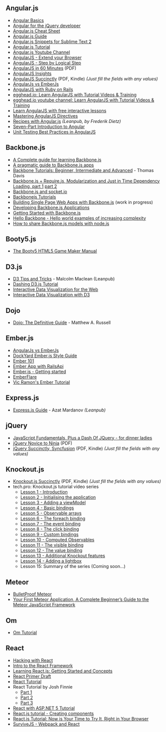 ## Angular.js

* [Angular Basics](http://www.angularjsbook.com)
* [Angular for the jQuery developer](http://www.ng-newsletter.com/posts/angular-for-the-jquery-developer.html)
* [Angular.js Cheat Sheet](http://www.cheatography.com/proloser/cheat-sheets/angularjs/)
* [Angular.js Guide](https://docs.angularjs.org/guide/)
* [Angular.js Snippets for Sublime Text 2](https://github.com/maxhoffmann/angular-snippets)
* [Angular.js Tutorial](https://docs.angularjs.org/tutorial)
* [Angular.js Youtube Channel](https://www.youtube.com/angularjs)
* [AngularJS - Extend your Browser](https://speakerdeck.com/petebd/devox-uk-2013-angularjs?slide=2)
* [AngularJS - Step by Logical Step](http://nicholasjohnson.com/angular-book/)
* [AngularJS in 60 Minutes](http://fastandfluid.com/publicdownloads/AngularJSIn60MinutesIsh_DanWahlin_May2013.pdf) (PDF)
* [AngularJS Insights](http://pascalprecht.github.io/slides/angularjs-insights/#/)
* [AngularJS Succinctly](https://www.syncfusion.com/resources/techportal/ebooks/angularjs) (PDF, Kindle) *(Just fill the fields with any values)*
* [AngularJs vs EmberJs](http://angularjs-emberjs-compare.bguiz.com)
* [AngularJS with Ruby on Rails](http://angular-rails.com)
* [egghead.io: Learn AngularJS with Tutorial Videos & Training](https://egghead.io)
* [egghead.io youtube channel: Learn AngularJS with Tutorial Videos & Training](https://www.youtube.com/user/johnlindquist)
* [Learn AngularJS with free interactive lessons](http://www.learn-angular.org)
* [Mastering AngularJS Directives](http://pascalprecht.github.io/slides/mastering-angularjs-directives/)
* [Recipes with Angular.js](https://leanpub.com/recipes-with-angular-js/read) *(Leanpub, by Frederik Dietz)*
* [Seven-Part Introduction to Angular](http://ngokevin.com/blog/angular-1/)
* [Unit Testing Best Practices in AngularJS](http://andyshora.com/unit-testing-best-practices-angularjs.html)


## Backbone.js

* [A Complete guide for learning Backbone.js](http://codebeerstartups.com/2012/12/a-complete-guide-for-learning-backbone-js/)
* [A pragmatic guide to Backbone.js apps](http://pragmatic-backbone.com)
* [Backbone Tutorials: Beginner, Intermediate and Advanced](https://leanpub.com/backbonetutorials) - Thomas Davis
* [Backbone.js + Require.js, Modularization and Just in Time Dependency Loading, part 1](http://developer.teradata.com/blog/jasonstrimpel/2011/12/part-1-backbone-js-require-js) [part 2](http://developer.teradata.com/blog/jasonstrimpel/2012/01/part-2-backbone-js-require-js-further-modularization-and-just-in-time-dep)
* [Backbone.js and socket.io](http://developer.teradata.com/blog/jasonstrimpel/2011/11/backbone-js-and-socket-io)
* [Backbonejs Tutorials](https://cdnjs.com/libraries/backbone.js/tutorials/)
* [Building Single Page Web Apps with Backbone.js](https://singlepagebook.supportbee.com) (work in progress)
* [Developing Backbone.js Applications](http://addyosmani.github.io/backbone-fundamentals/)
* [Getting Started with Backbone.js](http://net.tutsplus.com/tutorials/javascript-ajax/getting-started-with-backbone-js/)
* [Hello Backbone - Hello world examples of increasing complexity](http://arturadib.com/hello-backbonejs/)
* [How to share Backbone.js models with node.js](http://amirmalik.net/2010/11/27/how-to-share-backbonejs-models-with-nodejs)


## Booty5.js

* [The Booty5 HTML5 Game Maker Manual](http://booty5.com/booty5-free-html-game-maker-e-book-manual/)


## D3.js

* [D3 Tips and Tricks](https://leanpub.com/D3-Tips-and-Tricks) - Malcolm Maclean (Leanpub)
* [Dashing D3.js Tutorial](https://www.dashingd3js.com/table-of-contents)
* [Interactive Data Visualization for the Web](http://chimera.labs.oreilly.com/books/1230000000345/index.html)
* [Interactive Data Visualization with D3](http://alignedleft.com/tutorials/d3)


## Dojo

* [Dojo: The Definitive Guide](http://chimera.labs.oreilly.com/books/1234000001819/index.html) - Matthew A. Russell


## Ember.js

* [AngularJs vs EmberJs](http://angularjs-emberjs-compare.bguiz.com)
* [DockYard Ember.js Style Guide](https://github.com/dockyard/styleguides/blob/master/ember.md)
* [Ember 101](http://ember101.com)
* [Ember App with RailsApi](https://dockyard.com/blog/ember/2013/01/07/building-an-ember-app-with-rails-api-part-1)
* [Ember.js - Getting started](http://emberjs.com/guides/getting-started/)
* [EmberFlare](https://emberflare.com)
* [Vic Ramon's Ember Tutorial](http://ember.vicramon.com)


## Express.js

* [Express.js Guide](https://web.archive.org/web/20140621124403/https://leanpub.com/express/read) - Azat Mardanov *(Leanpub)*


## jQuery

* [JavaScript Fundamentals, Plus a Dash Of JQuery - for dinner ladies](http://nicholasjohnson.com/javascript-book/)
* [jQuery Novice to Ninja](http://mediatheque.cite-musique.fr/MediaComposite/Debug/Dossier-Orchestre/ressources/jQuery.Novice.to.Ninja.2nd.Edition.pdf) (PDF)
* [jQuery Succinctly, Syncfusion](https://www.syncfusion.com/resources/techportal/ebooks/jquery) (PDF, Kindle) *(Just fill the fields with any values)*


## Knockout.js

* [Knockout.js Succinctly](https://www.syncfusion.com/resources/techportal/ebooks/knockoutjs) (PDF, Kindle) *(Just fill the fields with any values)*
* tech.pro: Knockout.js tutorial video series
  * [Lesson  1 - Introduction](http://tech.pro/tutorial/1562/knockoutjs-lesson-1-introduction)
  * [Lesson  2 - Initialising the application](http://tech.pro/tutorial/1563/knockoutjs-lesson-2-initialising-the-application)
  * [Lesson  3 - Adding a viewModel](http://tech.pro/tutorial/1564/knockoutjs-lesson-3-adding-a-viewmodel)
  * [Lesson  4 - Basic bindings](http://tech.pro/tutorial/1565/knockoutjs-lesson-4-basic-bindings)
  * [Lesson  5 - Observable arrays](http://tech.pro/tutorial/1566/knockoutjs-lesson-5-observable-arrays)
  * [Lesson  6 - The foreach binding](http://tech.pro/tutorial/1567/knockoutjs-lesson-6-the-foreach-binding)
  * [Lesson  7 - The event binding](http://tech.pro/tutorial/1568/knockoutjs-lesson-7-the-event-binding)
  * [Lesson  8 - The click binding](http://tech.pro/tutorial/1569/knockoutjs-lesson-8-the-click-binding)
  * [Lesson  9 - Custom bindings](http://tech.pro/tutorial/1570/knockoutjs-lesson-9-custom-bindings)
  * [Lesson 10 - Computed Observables](http://tech.pro/tutorial/1571/knockoutjs-lesson-10-computed-observables)
  * [Lesson 11 - The visible binding](http://tech.pro/tutorial/1572/knockoutjs-lesson-11-the-visible-binding)
  * [Lesson 12 - The value binding](http://tech.pro/tutorial/1573/knockoutjs-lesson-12-the-value-binding)
  * [Lesson 13 - Additional Knockout features](http://tech.pro/tutorial/1574/knockoutjs-lesson-13-additional-knockout-features)
  * [Lesson 14 - Adding a lightbox](http://tech.pro/tutorial/1575/knockoutjs-lesson-14-adding-a-lightbox)
  * Lesson 15: Summary of the series (Coming soon...)


## Meteor

* [BulletProof Meteor](https://bulletproofmeteor.com)
* [Your First Meteor Application, A Complete Beginner’s Guide to the Meteor JavaScript Framework](http://meteortips.com/book/)


## Om

* [Om Tutorial](http://awkay.github.io/om-tutorial/)


## React

* [Hacking with React](http://www.hackingwithreact.com)
* [Intro to the React Framework](http://code.tutsplus.com/tutorials/intro-to-the-react-framework--net-35660)
* [Learning React.js: Getting Started and Concepts](https://scotch.io/tutorials/learning-react-getting-started-and-concepts)
* [React Primer Draft](https://github.com/mikechau/react-primer-draft)
* [React Tutorial](https://facebook.github.io/react/docs/tutorial.html)
* React Tutorial by Josh Finnie
  * [Part 1](http://www.joshfinnie.com/blog/reactjs-tutorial-part-1/)
  * [Part 2](http://www.joshfinnie.com/blog/reactjs-tutorial-part-2/)
  * [Part 3](http://www.joshfinnie.com/blog/reactjs-tutorial-part-3/)
* [React with ASP.NET 5 Tutorial](http://reactjs.net/getting-started/aspnet5.html)
* [React.js tutorial - Creating components](http://ghost.stevenisekimart.in/react-js-tutorial-creating-components)
* [React.js Tutorial: Now is Your Time to Try It, Right in Your Browser](https://codegeekz.com/react-js-tutorial/)
* [SurviveJS - Webpack and React](http://survivejs.com)
